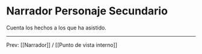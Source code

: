 # Narrador Personaje Secundario
Cuenta los hechos a los que ha asistido.
___
Prev: [[Narrador]] / [[Punto de vista interno]]
